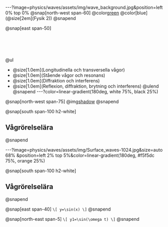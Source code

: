 ---?image=physics/waves/assets/img/wave_background.jpg&position=left 0% top 0%
@snap[north-west span-60]
@color[green](@size[3em](Vågrörelselära))
@color[blue](@size[2em](Fysik 2))
@snapend

@snap[east span-50]
<br><br><br><br><br>	

@ul[](false)
- @size[1.0em](Longitudinella och transversella vågor)
- @size[1.0em](Stående vågor och resonans)
- @size[1.0em](Diffraktion och interferens)
- @size[1.0em](Reflexion, diffraktion, brytning och interferens)
@ulend
@snapend
---?color=linear-gradient(180deg, white 75%, black 25%)

@snap[north-west span-75]
@img[shadow](physics/waves/assets/img/Surface_waves-1024.jpg)
@snapend

@snap[south span-100 h2-white]
## Vågrörelselära
@snapend

---?image=physics/waves/assets/img/Surface_waves-1024.jpg&size=auto 68% &position=left 2% top 5%&color=linear-gradient(180deg, #f5f5dc 75%, orange 25%)

@snap[south span-100 h2-white]
## Vågrörelselära
@snapend

@snap[east span-40]
`\[
y=\sin(x)
\]`
@snapend

@snap[north-east span-5]
`\[
y1=\sin(\omega t)
\]`
@snapend